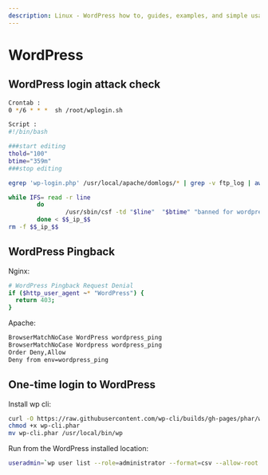```yaml
---
description: Linux - WordPress how to, guides, examples, and simple usage
---
```


# WordPress

## WordPress login attack check

```bash
Crontab :
0 */6 * * *  sh /root/wplogin.sh

Script :
#!/bin/bash

###start editing
thold="100"
btime="359m"
###stop editing

egrep 'wp-login.php' /usr/local/apache/domlogs/* | grep -v ftp_log | awk -F : '{print $2}' | awk '{print $1}' | sort | uniq -c | sort -n | awk -v limit="$thold" '$1 > limit{print $2}' > $$_ip_$$

while IFS= read -r line
        do
                /usr/sbin/csf -td "$line"  "$btime" "banned for wordpress attack"
        done < $$_ip_$$
rm -f $$_ip_$$
```

## WordPress Pingback

Nginx:

```bash
# WordPress Pingback Request Denial
if ($http_user_agent ~* "WordPress") {
  return 403;
}
```

Apache:

```bash
BrowserMatchNoCase WordPress wordpress_ping
BrowserMatchNoCase Wordpress wordpress_ping
Order Deny,Allow
Deny from env=wordpress_ping
```

## One-time login to WordPress

Install wp cli:

```bash
curl -O https://raw.githubusercontent.com/wp-cli/builds/gh-pages/phar/wp-cli.phar
chmod +x wp-cli.phar
mv wp-cli.phar /usr/local/bin/wp
```

Run from the WordPress installed location:

```bash
useradmin=`wp user list --role=administrator --format=csv --allow-root | cut -d',' -f2 | head -2 | tail -1` &&  wp plugin install one-time-login --activate --allow-root && wp user one-time-login $useradmin --allow-root && user=$(stat -c "%U" `pwd`) && chown $user.$user wp-content/ -R
```
